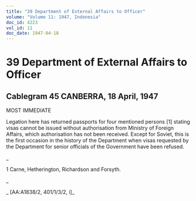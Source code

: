 ```yaml
---
title: "39 Department of External Affairs to Officer"
volume: "Volume 11: 1947, Indonesia"
doc_id: 4223
vol_id: 11
doc_date: 1947-04-18
---
```


# 39 Department of External Affairs to Officer

## Cablegram 45 CANBERRA, 18 April, 1947

MOST IMMEDIATE

Legation here has returned passports for four mentioned persons [1] stating visas cannot be issued without authorisation from Ministry of Foreign Affairs, which authorisation has not been received. Except for Soviet, this is the first occasion in the history of the Department when visas requested by the Department for senior officials of the Government have been refused.

_

1 Carne, Hetherington, Richardson and Forsyth.

_

_ [AA:A1838/2, 401/1/3/2, i]_
